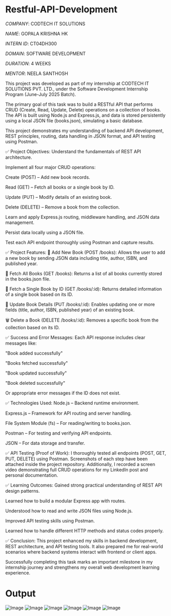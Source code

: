 # Restful-API-Development

*COMPANY*: CODTECH IT SOLUTIONS

*NAME*: GOPALA KRISHNA HK

*INTERN ID*: CT04DH300

*DOMAIN*: SOFTWARE DEVELOPMENT

*DURATION*: 4 WEEKS

*MENTOR*: NEELA SANTHOSH


This project was developed as part of my internship at CODTECH IT SOLUTIONS PVT. LTD., under the Software Development Internship Program (June-July 2025 Batch).

The primary goal of this task was to build a RESTful API that performs CRUD (Create, Read, Update, Delete) operations on a collection of books. The API is built using Node.js and Express.js, and data is stored persistently using a local JSON file (books.json), simulating a basic database.

This project demonstrates my understanding of backend API development, REST principles, routing, data handling in JSON format, and API testing using Postman.

✅ Project Objectives:
Understand the fundamentals of REST API architecture.

Implement all four major CRUD operations:

Create (POST) – Add new book records.

Read (GET) – Fetch all books or a single book by ID.

Update (PUT) – Modify details of an existing book.

Delete (DELETE) – Remove a book from the collection.

Learn and apply Express.js routing, middleware handling, and JSON data management.

Persist data locally using a JSON file.

Test each API endpoint thoroughly using Postman and capture results.

✅ Project Features:
📗 Add New Book (POST /books):
Allows the user to add a new book by sending JSON data including title, author, ISBN, and published year.

📘 Fetch All Books (GET /books):
Returns a list of all books currently stored in the books.json file.

📙 Fetch a Single Book by ID (GET /books/:id):
Returns detailed information of a single book based on its ID.

📕 Update Book Details (PUT /books/:id):
Enables updating one or more fields (title, author, ISBN, published year) of an existing book.

🗑️ Delete a Book (DELETE /books/:id):
Removes a specific book from the collection based on its ID.

✅ Success and Error Messages:
Each API response includes clear messages like:

"Book added successfully"

"Books fetched successfully"

"Book updated successfully"

"Book deleted successfully"

Or appropriate error messages if the ID does not exist.

✅ Technologies Used:
Node.js – Backend runtime environment.

Express.js – Framework for API routing and server handling.

File System Module (fs) – For reading/writing to books.json.

Postman – For testing and verifying API endpoints.

JSON – For data storage and transfer.

✅ API Testing (Proof of Work):
I thoroughly tested all endpoints (POST, GET, PUT, DELETE) using Postman.
Screenshots of each step have been attached inside the project repository.
Additionally, I recorded a screen video demonstrating full CRUD operations for my LinkedIn post and personal documentation.

✅ Learning Outcomes:
Gained strong practical understanding of REST API design patterns.

Learned how to build a modular Express app with routes.

Understood how to read and write JSON files using Node.js.

Improved API testing skills using Postman.

Learned how to handle different HTTP methods and status codes properly.

✅ Conclusion:
This project enhanced my skills in backend development, REST architecture, and API testing tools. It also prepared me for real-world scenarios where backend systems interact with frontend or client apps.

Successfully completing this task marks an important milestone in my internship journey and strengthens my overall web development learning experience.

# Output

![Image](https://github.com/user-attachments/assets/f773cbdc-1da8-430e-ac33-6a14cbbade61)
![Image](https://github.com/user-attachments/assets/b7170320-5327-433e-bad8-851154ae234e)
![Image](https://github.com/user-attachments/assets/fead36fc-173a-4f31-b496-466e22aa66b6)
![Image](https://github.com/user-attachments/assets/54dad515-79f8-4689-9271-2f4103ebc751)
![Image](https://github.com/user-attachments/assets/4bb7f8ba-0637-4f7e-b115-468a8cdcf109)
![Image](https://github.com/user-attachments/assets/01ea7eb3-30ae-4a4c-8763-83605b58f92d)
